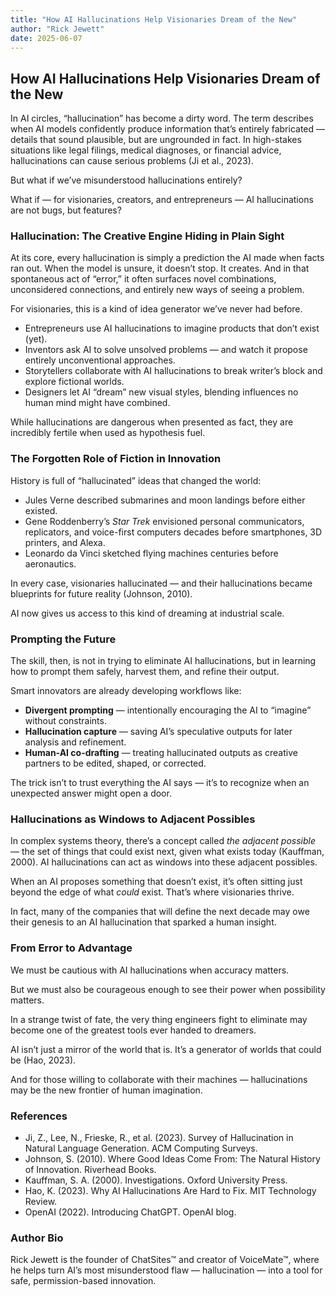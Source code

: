 ```yaml
---
title: "How AI Hallucinations Help Visionaries Dream of the New"
author: "Rick Jewett"
date: 2025-06-07
---
```


## How AI Hallucinations Help Visionaries Dream of the New

In AI circles, “hallucination” has become a dirty word. The term describes when AI models confidently produce information that’s entirely fabricated — details that sound plausible, but are ungrounded in fact. In high-stakes situations like legal filings, medical diagnoses, or financial advice, hallucinations can cause serious problems (Ji et al., 2023).

But what if we’ve misunderstood hallucinations entirely?

What if — for visionaries, creators, and entrepreneurs — AI hallucinations are not bugs, but features?

### Hallucination: The Creative Engine Hiding in Plain Sight

At its core, every hallucination is simply a prediction the AI made when facts ran out. When the model is unsure, it doesn’t stop. It creates. And in that spontaneous act of “error,” it often surfaces novel combinations, unconsidered connections, and entirely new ways of seeing a problem.

For visionaries, this is a kind of idea generator we’ve never had before.

- Entrepreneurs use AI hallucinations to imagine products that don’t exist (yet).
- Inventors ask AI to solve unsolved problems — and watch it propose entirely unconventional approaches.
- Storytellers collaborate with AI hallucinations to break writer’s block and explore fictional worlds.
- Designers let AI “dream” new visual styles, blending influences no human mind might have combined.

While hallucinations are dangerous when presented as fact, they are incredibly fertile when used as hypothesis fuel.

### The Forgotten Role of Fiction in Innovation

History is full of “hallucinated” ideas that changed the world:

- Jules Verne described submarines and moon landings before either existed.
- Gene Roddenberry’s *Star Trek* envisioned personal communicators, replicators, and voice-first computers decades before smartphones, 3D printers, and Alexa.
- Leonardo da Vinci sketched flying machines centuries before aeronautics.

In every case, visionaries hallucinated — and their hallucinations became blueprints for future reality (Johnson, 2010).

AI now gives us access to this kind of dreaming at industrial scale.

### Prompting the Future

The skill, then, is not in trying to eliminate AI hallucinations, but in learning how to prompt them safely, harvest them, and refine their output.

Smart innovators are already developing workflows like:

- **Divergent prompting** — intentionally encouraging the AI to “imagine” without constraints.
- **Hallucination capture** — saving AI’s speculative outputs for later analysis and refinement.
- **Human-AI co-drafting** — treating hallucinated outputs as creative partners to be edited, shaped, or corrected.

The trick isn’t to trust everything the AI says — it’s to recognize when an unexpected answer might open a door.

### Hallucinations as Windows to Adjacent Possibles

In complex systems theory, there’s a concept called *the adjacent possible* — the set of things that could exist next, given what exists today (Kauffman, 2000). AI hallucinations can act as windows into these adjacent possibles.

When an AI proposes something that doesn’t exist, it’s often sitting just beyond the edge of what *could* exist. That’s where visionaries thrive.

In fact, many of the companies that will define the next decade may owe their genesis to an AI hallucination that sparked a human insight.

### From Error to Advantage

We must be cautious with AI hallucinations when accuracy matters.

But we must also be courageous enough to see their power when possibility matters.

In a strange twist of fate, the very thing engineers fight to eliminate may become one of the greatest tools ever handed to dreamers.

AI isn’t just a mirror of the world that is. It’s a generator of worlds that could be (Hao, 2023).

And for those willing to collaborate with their machines — hallucinations may be the new frontier of human imagination.

### References

- Ji, Z., Lee, N., Frieske, R., et al. (2023). Survey of Hallucination in Natural Language Generation. ACM Computing Surveys.
- Johnson, S. (2010). Where Good Ideas Come From: The Natural History of Innovation. Riverhead Books.
- Kauffman, S. A. (2000). Investigations. Oxford University Press.
- Hao, K. (2023). Why AI Hallucinations Are Hard to Fix. MIT Technology Review.
- OpenAI (2022). Introducing ChatGPT. OpenAI blog.

### Author Bio

Rick Jewett is the founder of ChatSites™ and creator of VoiceMate™, where he helps turn AI’s most misunderstood flaw — hallucination — into a tool for safe, permission-based innovation.
